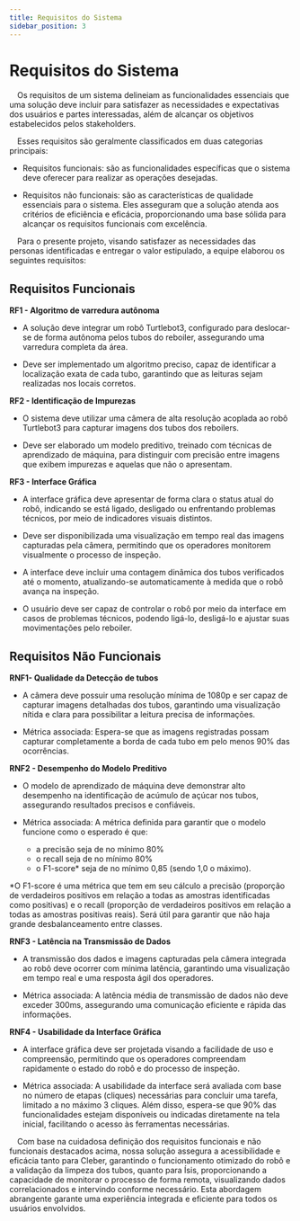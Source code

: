 ```yaml
---
title: Requisitos do Sistema
sidebar_position: 3
---
```


# Requisitos do Sistema

&emsp;Os requisitos de um sistema delineiam as funcionalidades essenciais que uma solução deve incluir para satisfazer as necessidades e expectativas dos usuários e partes interessadas, além de alcançar os objetivos estabelecidos pelos stakeholders.

&emsp;Esses requisitos são geralmente classificados em duas categorias principais:

- Requisitos funcionais: são as funcionalidades específicas que o sistema deve oferecer para realizar as operações desejadas.

- Requisitos não funcionais: são as características de qualidade essenciais para o sistema. Eles asseguram que a solução atenda aos critérios de eficiência e eficácia, proporcionando uma base sólida para alcançar os requisitos funcionais com excelência.

&emsp;Para o presente projeto, visando satisfazer as necessidades das personas identificadas e entregar o valor estipulado, a equipe elaborou os seguintes requisitos:

## Requisitos Funcionais

**RF1 - Algoritmo de varredura autônoma**

- A solução deve integrar um robô Turtlebot3, configurado para deslocar-se de forma autônoma pelos tubos do reboiler, assegurando uma varredura completa da área.

- Deve ser implementado um algoritmo preciso, capaz de identificar a localização exata de cada tubo, garantindo que as leituras sejam realizadas nos locais corretos.


**RF2 - Identificação de Impurezas**

- O sistema deve utilizar uma câmera de alta resolução acoplada ao robô Turtlebot3 para capturar imagens dos tubos dos reboilers.

- Deve ser elaborado um modelo preditivo, treinado com técnicas de aprendizado de máquina, para distinguir com precisão entre imagens que exibem impurezas e aquelas que não o apresentam.


**RF3 - Interface Gráfica**

- A interface gráfica deve apresentar de forma clara o status atual do robô, indicando se está ligado, desligado ou enfrentando problemas técnicos, por meio de indicadores visuais distintos.

- Deve ser disponibilizada uma visualização em tempo real das imagens capturadas pela câmera, permitindo que os operadores monitorem visualmente o processo de inspeção.

- A interface deve incluir uma contagem dinâmica dos tubos verificados até o momento, atualizando-se automaticamente à medida que o robô avança na inspeção.

- O usuário deve ser capaz de controlar o robô por meio da interface em casos de problemas técnicos, podendo ligá-lo, desligá-lo e ajustar suas movimentações pelo reboiler.

## Requisitos Não Funcionais

**RNF1- Qualidade da Detecção de tubos**

- A câmera deve possuir uma resolução mínima de 1080p e ser capaz de capturar imagens detalhadas dos tubos, garantindo uma visualização nítida e clara para possibilitar a leitura precisa de informações.

- Métrica associada: Espera-se que as imagens registradas possam capturar completamente a borda de cada tubo em pelo menos 90% das ocorrências.

**RNF2 - Desempenho do Modelo Preditivo**

- O modelo de aprendizado de máquina deve demonstrar alto desempenho na identificação de acúmulo de açúcar nos tubos, assegurando resultados precisos e confiáveis.

- Métrica associada: A métrica definida para garantir que o modelo funcione como o esperado é que:
    - a precisão seja de no mínimo 80%
    - o recall seja de no mínimo 80%
    - o F1-score* seja de no mínimo 0,85 (sendo 1,0 o máximo).

*O F1-score é uma métrica que tem em seu cálculo a precisão (proporção de verdadeiros positivos em relação a todas as amostras identificadas como positivas) e o recall (proporção de verdadeiros positivos em relação a todas as amostras positivas reais). Será útil para garantir que não haja grande desbalanceamento entre classes.

**RNF3 - Latência na Transmissão de Dados**

- A transmissão dos dados e imagens capturadas pela câmera integrada ao robô deve ocorrer com mínima latência, garantindo uma visualização em tempo real e uma resposta ágil dos operadores.

- Métrica associada: A latência média de transmissão de dados não deve exceder 300ms, assegurando uma comunicação eficiente e rápida das informações.

**RNF4 - Usabilidade da Interface Gráfica**

- A interface gráfica deve ser projetada visando a facilidade de uso e compreensão, permitindo que os operadores compreendam rapidamente o estado do robô e do processo de inspeção.

- Métrica associada: A usabilidade da interface será avaliada com base no número de etapas (cliques) necessárias para concluir uma tarefa, limitado a no máximo 3 cliques. Além disso, espera-se que 90% das funcionalidades estejam disponíveis ou indicadas diretamente na tela inicial, facilitando o acesso às ferramentas necessárias.


&emsp;Com base na cuidadosa definição dos requisitos funcionais e não funcionais destacados acima, nossa solução assegura a acessibilidade e eficácia tanto para Cleber, garantindo o funcionamento otimizado do robô e a validação da limpeza dos tubos, quanto para Ísis, proporcionando a capacidade de monitorar o processo de forma remota, visualizando dados correlacionados e intervindo conforme necessário. Esta abordagem abrangente garante uma experiência integrada e eficiente para todos os usuários envolvidos.





